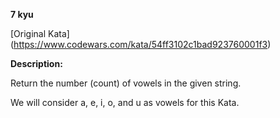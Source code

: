 **7 kyu**

[Original Kata] (https://www.codewars.com/kata/54ff3102c1bad923760001f3)

**Description:**

Return the number (count) of vowels in the given string.

We will consider a, e, i, o, and u as vowels for this Kata.

